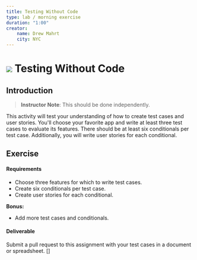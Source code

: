 ```yaml
---
title: Testing Without Code
type: lab / morning exercise
duration: "1:00"
creator:
    name: Drew Mahrt
    city: NYC
---
```


# ![](https://ga-dash.s3.amazonaws.com/production/assets/logo-9f88ae6c9c3871690e33280fcf557f33.png) Testing Without Code

## Introduction

> **Instructor Note**: This should be done independently.

This activity will test your understanding of how to create test cases and user stories. You'll choose your favorite app and write at least three test cases to evaluate its features. There should be at least six conditionals per test case. Additionally, you will write user stories for each conditional.

## Exercise

#### Requirements

- Choose three features for which to write test cases.
- Create six conditionals per test case.
- Create user stories for each conditional.

**Bonus:**

- Add more test cases and conditionals.

#### Deliverable

Submit a pull request to this assignment with your test cases in a document or spreadsheet.
[]
